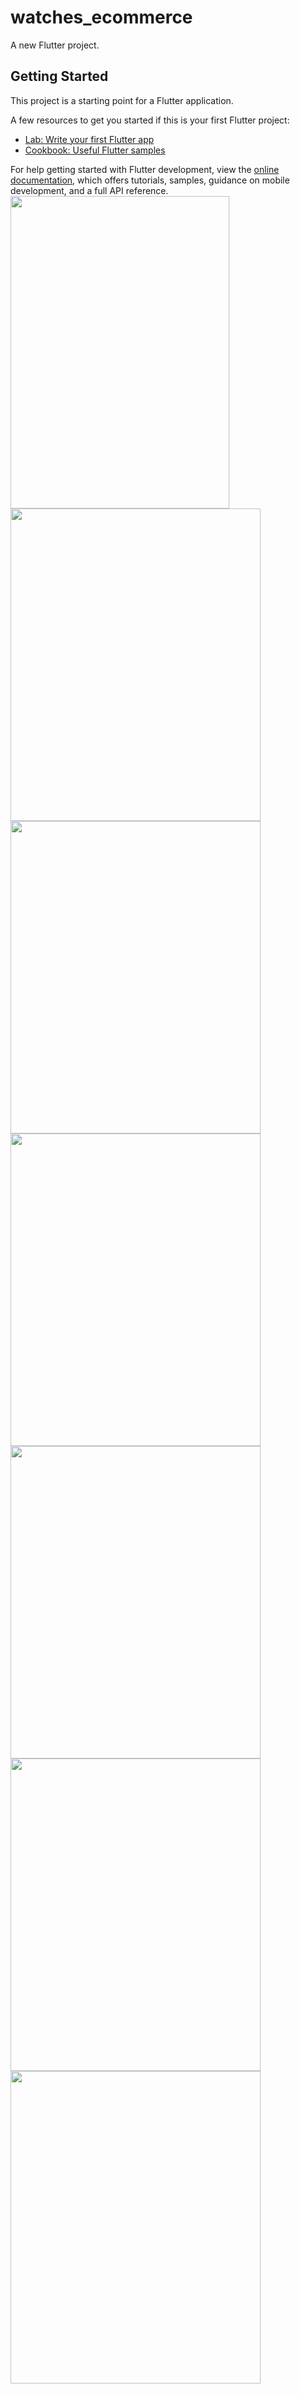 # watches_ecommerce

A new Flutter project.
## Getting Started

This project is a starting point for a Flutter application.

A few resources to get you started if this is your first Flutter project:

- [Lab: Write your first Flutter app](https://docs.flutter.dev/get-started/codelab)
- [Cookbook: Useful Flutter samples](https://docs.flutter.dev/cookbook)

For help getting started with Flutter development, view the
[online documentation](https://docs.flutter.dev/), which offers tutorials,
samples, guidance on mobile development, and a full API reference.
<img src="![1 1](https://github.com/user-attachments/assets/6086c09e-e8f6-4c9b-bf26-6fa7cb3fe416)" width="350" height="500">
<img src="![2 1](https://github.com/user-attachments/assets/373e79d3-fc84-44f8-80d1-6eeba122b8f1)" width="400" height="500">
<img src="![3 1](https://github.com/user-attachments/assets/bbfc7de6-0c8d-43a4-a13e-c5168c91331f)" width="400" height="500">
<img src="![4 1](https://github.com/user-attachments/assets/74a5ba16-74af-4329-b95e-7e9e801f7304)" width="400" height="500">
<img src="![5 1](https://github.com/user-attachments/assets/2e536a06-fb1d-4944-9176-78fe9e3b25fc)" width="400" height="500">
<img src="![6 1](https://github.com/user-attachments/assets/de1a4b24-7f80-4f07-957f-cd7bb3b4c8d4)" width="400" height="500">
<img src="![7 1](https://github.com/user-attachments/assets/0bfcf60e-ca84-49b8-9d58-9c69acaaa7c6)" width="400" height="500">

